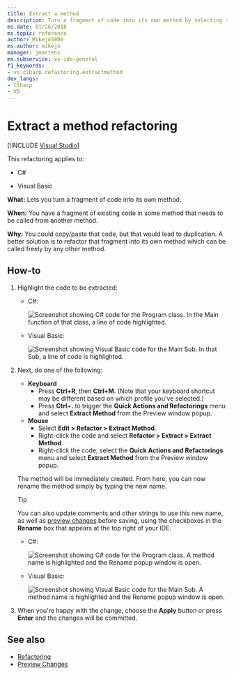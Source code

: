 ```yaml
---
title: Extract a method
description: Turn a fragment of code into its own method by selecting the code and typing Ctrl+R, Ctrl+M.
ms.date: 01/26/2018
ms.topic: reference
author: Mikejo5000
ms.author: mikejo
manager: jmartens
ms.subservice: vs-ide-general
f1_keywords:
- vs.csharp.refactoring.extractmethod
dev_langs:
- CSharp
- VB
---
```

# Extract a method refactoring

 [!INCLUDE [Visual Studio](~/includes/applies-to-version/vs-windows-only.md)]

This refactoring applies to:

- C#

- Visual Basic

**What:** Lets you turn a fragment of code into its own method.

**When:** You have a fragment of existing code in some method that needs to be called from another method.

**Why:** You could copy/paste that code, but that would lead to duplication. A better solution is to refactor that fragment into its own method which can be called freely by any other method.

## How-to

1. Highlight the code to be extracted:

   - C#:

       ![Screenshot showing C# code for the Program class. In the Main function of that class, a line of code highlighted.](media/extractmethod-highlight-cs.png)

   - Visual Basic:

       ![Screenshot showing Visual Basic code for the Main Sub. In that Sub, a line of code is highlighted.](media/extractmethod-highlight-vb.png)

2. Next, do one of the following:

   - **Keyboard**
      - Press **Ctrl+R**, then **Ctrl+M**. (Note that your keyboard shortcut may be different based on which profile you've selected.)
      - Press **Ctrl**+**.** to trigger the **Quick Actions and Refactorings** menu and select **Extract Method** from the Preview window popup.
   - **Mouse**
      - Select **Edit > Refactor > Extract Method**.
      - Right-click the code and select **Refactor > Extract > Extract Method**.
      - Right-click the code, select the **Quick Actions and Refactorings** menu and select **Extract Method** from the Preview window popup.

   The method will be immediately created. From here, you can now rename the method simply by typing the new name.

   > [!TIP]
   > You can also update comments and other strings to use this new name, as well as [preview changes](../../ide/preview-changes.md) before saving, using the checkboxes in the **Rename** box that appears at the top right of your IDE.

   - C#:

      ![Screenshot showing C# code for the Program class. A method name is highlighted and the Rename popup window is open.](media/extractmethod-rename-cs.png)

   - Visual Basic:

      ![Screenshot showing Visual Basic code for the Main Sub. A method name is highlighted and the Rename popup window is open.](media/extractmethod-rename-vb.png)

3. When you're happy with the change, choose the **Apply** button or press **Enter** and the changes will be committed.

## See also

- [Refactoring](../refactoring-in-visual-studio.md)
- [Preview Changes](../../ide/preview-changes.md)
